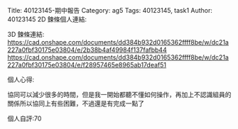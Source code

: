 Title: 40123145-期中報告
Category: ag5
Tags: 40123145, task1
Author: 40123145
2D 鍊條個人連結:

3D 鍊條連結:
https://cad.onshape.com/documents/dd384b932d0165362ffff8be/w/dc21a227a0fbf30175e03804/e/2b38b4af49984f137fafbb44
https://cad.onshape.com/documents/dd384b932d0165362ffff8be/w/dc21a227a0fbf30175e03804/e/f28957465e8965ab17deaf51

個人心得:

協同可以減少很多的時間，但是我一開始都聽不懂如何操作，再加上不認識組員的關係所以協同上有些困難，不過還是有完成一點了

個人自評:70
<!-- PELICAN_END_SUMMARY -->



